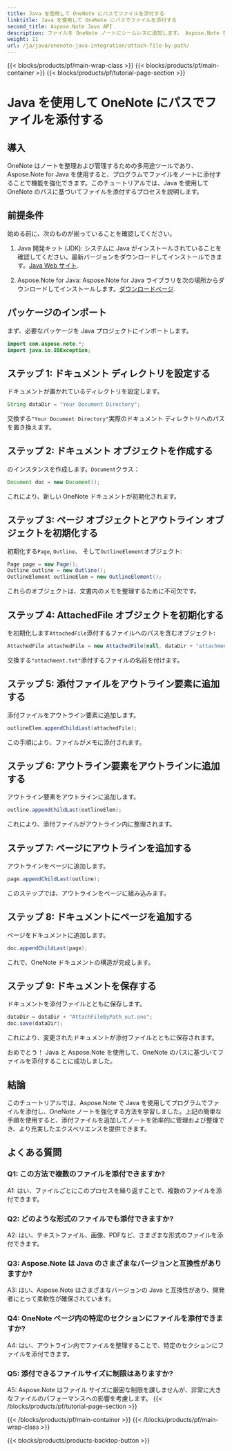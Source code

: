```yaml
---
title: Java を使用して OneNote にパスでファイルを添付する
linktitle: Java を使用して OneNote にパスでファイルを添付する
second_title: Aspose.Note Java API
description: ファイルを OneNote ノートにシームレスに追加します。 Aspose.Note を使用して Java でパスによってアタッチする方法を学びます。簡単なガイドとコードが付属しています! #OneNote #Java #Aspose
weight: 11
url: /ja/java/onenote-java-integration/attach-file-by-path/
---
```


{{< blocks/products/pf/main-wrap-class >}}
{{< blocks/products/pf/main-container >}}
{{< blocks/products/pf/tutorial-page-section >}}

# Java を使用して OneNote にパスでファイルを添付する

## 導入

OneNote はノートを整理および管理するための多用途ツールであり、Aspose.Note for Java を使用すると、プログラムでファイルをノートに添付することで機能を強化できます。このチュートリアルでは、Java を使用して OneNote のパスに基づいてファイルを添付するプロセスを説明します。

## 前提条件

始める前に、次のものが揃っていることを確認してください。

1.  Java 開発キット (JDK): システムに Java がインストールされていることを確認してください。最新バージョンをダウンロードしてインストールできます。[Java Web サイト](https://www.oracle.com/java/).
   
2. Aspose.Note for Java: Aspose.Note for Java ライブラリを次の場所からダウンロードしてインストールします。[ダウンロードページ](https://releases.aspose.com/note/java/).

## パッケージのインポート

まず、必要なパッケージを Java プロジェクトにインポートします。

```java
import com.aspose.note.*;
import java.io.IOException;
```

## ステップ 1: ドキュメント ディレクトリを設定する

ドキュメントが置かれているディレクトリを設定します。

```java
String dataDir = "Your Document Directory";
```

交換する`"Your Document Directory"`実際のドキュメント ディレクトリへのパスを置き換えます。

## ステップ 2: ドキュメント オブジェクトを作成する

のインスタンスを作成します。`Document`クラス：

```java
Document doc = new Document();
```

これにより、新しい OneNote ドキュメントが初期化されます。

## ステップ 3: ページ オブジェクトとアウトライン オブジェクトを初期化する

初期化する`Page`, `Outline`、 そして`OutlineElement`オブジェクト:

```java
Page page = new Page();
Outline outline = new Outline();
OutlineElement outlineElem = new OutlineElement();
```

これらのオブジェクトは、文書内のメモを整理するために不可欠です。

## ステップ 4: AttachedFile オブジェクトを初期化する

を初期化します`AttachedFile`添付するファイルへのパスを含むオブジェクト:

```java
AttachedFile attachedFile = new AttachedFile(null, dataDir + "attachment.txt");
```

交換する`"attachment.txt"`添付するファイルの名前を付けます。

## ステップ 5: 添付ファイルをアウトライン要素に追加する

添付ファイルをアウトライン要素に追加します。

```java
outlineElem.appendChildLast(attachedFile);
```

この手順により、ファイルがメモに添付されます。

## ステップ 6: アウトライン要素をアウトラインに追加する

アウトライン要素をアウトラインに追加します。

```java
outline.appendChildLast(outlineElem);
```

これにより、添付ファイルがアウトライン内に整理されます。

## ステップ 7: ページにアウトラインを追加する

アウトラインをページに追加します。

```java
page.appendChildLast(outline);
```

このステップでは、アウトラインをページに組み込みます。

## ステップ 8: ドキュメントにページを追加する

ページをドキュメントに追加します。

```java
doc.appendChildLast(page);
```

これで、OneNote ドキュメントの構造が完成します。

## ステップ 9: ドキュメントを保存する

ドキュメントを添付ファイルとともに保存します。

```java
dataDir = dataDir + "AttachFileByPath_out.one";
doc.save(dataDir);
```

これにより、変更されたドキュメントが添付ファイルとともに保存されます。

おめでとう！ Java と Aspose.Note を使用して、OneNote のパスに基づいてファイルを添付することに成功しました。

## 結論

このチュートリアルでは、Aspose.Note で Java を使用してプログラムでファイルを添付し、OneNote ノートを強化する方法を学習しました。上記の簡単な手順を使用すると、添付ファイルを追加してノートを効率的に管理および整理でき、より充実したエクスペリエンスを提供できます。

## よくある質問

### Q1: この方法で複数のファイルを添付できますか?

A1: はい、ファイルごとにこのプロセスを繰り返すことで、複数のファイルを添付できます。

### Q2: どのような形式のファイルでも添付できますか?

A2: はい、テキストファイル、画像、PDFなど、さまざまな形式のファイルを添付できます。

### Q3: Aspose.Note は Java のさまざまなバージョンと互換性がありますか?

A3: はい、Aspose.Note はさまざまなバージョンの Java と互換性があり、開発者にとって柔軟性が確保されています。

### Q4: OneNote ページ内の特定のセクションにファイルを添付できますか?

A4: はい、アウトライン内でファイルを整理することで、特定のセクションにファイルを添付できます。

### Q5: 添付できるファイルサイズに制限はありますか?

A5: Aspose.Note はファイル サイズに厳密な制限を課しませんが、非常に大きなファイルのパフォーマンスへの影響を考慮します。
{{< /blocks/products/pf/tutorial-page-section >}}

{{< /blocks/products/pf/main-container >}}
{{< /blocks/products/pf/main-wrap-class >}}

{{< blocks/products/products-backtop-button >}}

